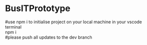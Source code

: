 # BusITPrototype<br/>
#use npm i to initialise project on your local machine in your vscode terminal<br/>
npm i<br/>
#please push all updates to the dev branch<br/>
